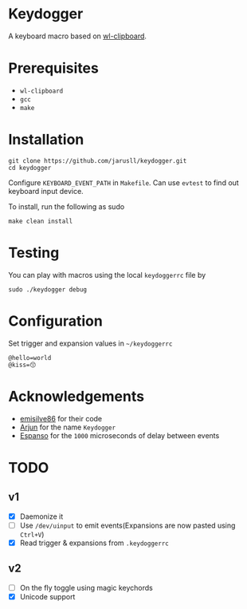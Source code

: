 # Keydogger
A keyboard macro based on [wl-clipboard](https://github.com/bugaevc/wl-clipboard).

# Prerequisites
- `wl-clipboard`
- `gcc`
- `make`

# Installation
```
git clone https://github.com/jarusll/keydogger.git
cd keydogger
```

Configure `KEYBOARD_EVENT_PATH` in `Makefile`. Can use `evtest` to find out keyboard input device.

To install, run the following as sudo
```
make clean install
```

# Testing
You can play with macros using the local `keydoggerrc` file by
```
sudo ./keydogger debug
```

# Configuration
Set trigger and expansion values in `~/keydoggerrc`
```
@hello=world
@kiss=😙
```

# Acknowledgements
- [emisilve86](https://github.com/emisilve86/Keylogger-Daemon-Linux) for their code
- [Arjun](https://github.com/uhrjun) for the name `Keydogger`
- [Espanso](https://github.com/federico-terzi/espanso) for the `1000` microseconds of delay between events

# TODO
## v1
- [x] Daemonize it
- [ ] Use `/dev/uinput` to emit events(Expansions are now pasted using `Ctrl+V`)
- [x] Read trigger & expansions from `.keydoggerrc`
## v2
- [ ] On the fly toggle using magic keychords
- [x] Unicode support
